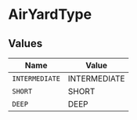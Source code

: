 # AirYardType


## Values

| Name           | Value          |
| -------------- | -------------- |
| `INTERMEDIATE` | INTERMEDIATE   |
| `SHORT`        | SHORT          |
| `DEEP`         | DEEP           |